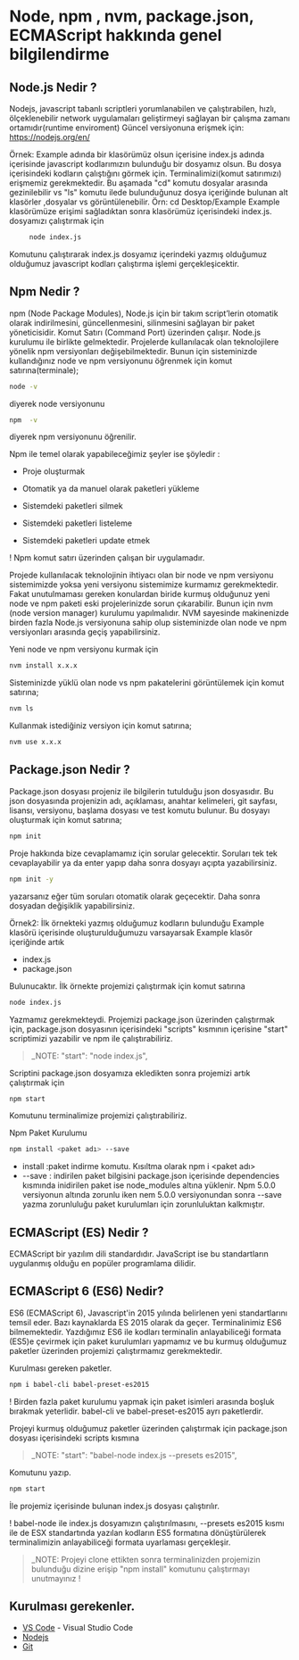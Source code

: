 # Node, npm , nvm, package.json, ECMAScript hakkında genel bilgilendirme

## Node.js Nedir ?

Nodejs, javascript tabanlı scriptleri yorumlanabilen ve çalıştırabilen,
hızlı, ölçeklenebilir network uygulamaları geliştirmeyi sağlayan bir çalışma zamanı ortamıdır(runtime enviroment)
Güncel versiyonuna erişmek için: https://nodejs.org/en/

Örnek: Example adında bir klasörümüz olsun içerisine index.js adında içerisinde javascript kodlarımızın bulunduğu bir dosyamız olsun. Bu dosya içerisindeki kodların çalıştığını görmek için. Terminalimizi(komut satırımızı) erişmemiz gerekmektedir. Bu aşamada "cd" komutu dosyalar arasında gezinilebilir vs "ls" komutu ilede bulunduğunuz dosya içeriğinde bulunan alt klasörler ,dosyalar vs görüntülenebilir. Örn: cd Desktop/Example
Example klasörümüze erişimi sağladıktan sonra klasörümüz içerisindeki index.js. dosyamızı çalıştırmak için

```bash
     node index.js
```

Komutunu çalıştırarak index.js dosyamız içerindeki yazmış olduğumuz olduğumuz javascript kodları çalıştırma işlemi gerçekleşicektir.

## Npm Nedir ?

npm (Node Package Modules), Node.js için bir takım script’lerin otomatik olarak indirilmesini, güncellenmesini,
silinmesini sağlayan bir paket yöneticisidir. Komut Satırı (Command Port) üzerinden çalışır. Node.js kurulumu ile birlikte gelmektedir.
Projelerde kullanılacak olan teknolojilere yönelik npm versiyonları değişebilmektedir. Bunun için sisteminizde kullandığınız node ve npm
versiyonunu öğrenmek için komut satırına(terminale);

```bash
node -v
```

diyerek node versiyonunu

```bash
npm  -v
```

diyerek npm versiyonunu öğrenilir.

Npm ile temel olarak yapabileceğimiz şeyler ise şöyledir :

- Proje oluşturmak

- Otomatik ya da manuel olarak paketleri yükleme

- Sistemdeki paketleri silmek

- Sistemdeki paketleri listeleme

- Sistemdeki paketleri update etmek

! Npm komut satırı üzerinden çalışan bir uygulamadır.

Projede kullanılacak teknolojinin ihtiyacı olan bir node ve npm versiyonu sistemimizde yoksa
yeni versiyonu sistemimize kurmamız gerekmektedir. Fakat unutulmaması gereken konulardan biride kurmuş olduğunuz yeni node ve npm paketi eski projelerinizde
sorun çıkarabilir. Bunun için nvm (node version manager) kurulumu yapılmalıdır. NVM sayesinde makinenizde birden fazla Node.js versiyonuna sahip olup sisteminizde olan node ve npm
versiyonları arasında geçiş yapabilirsiniz.

Yeni node ve npm versiyonu kurmak için

```bash
nvm install x.x.x
```

Sisteminizde yüklü olan node vs npm pakatelerini görüntülemek için komut satırına;

```bash
nvm ls
```

Kullanmak istediğiniz versiyon için komut satırına;

```bash
nvm use x.x.x
```

## Package.json Nedir ?

Package.json dosyası projeniz ile bilgilerin tutulduğu json dosyasıdır. Bu json dosyasında projenizin adı, açıklaması, anahtar kelimeleri, git sayfası, lisansı, versiyonu, başlama dosyası ve test komutu bulunur. Bu dosyayı oluşturmak için komut satırına;

```bash
npm init
```

Proje hakkında bize cevaplamamız için sorular gelecektir. Soruları tek tek cevaplayabilir ya da enter yapıp daha sonra dosyayı açıpta yazabilirsiniz.

```bash
npm init -y
```

yazarsanız eğer tüm soruları otomatik olarak geçecektir. Daha sonra dosyadan değişiklik yapabilirsiniz.

Örnek2: İlk örnekteki yazmış olduğumuz kodların bulunduğu Example klasörü içerisinde oluşturulduğumuzu varsayarsak Example klasör içeriğinde artık

- index.js
- package.json

Bulunucaktır. İlk örnekte projemizi çalıştırmak için komut satırına

```bash
node index.js
```

Yazmamız gerekmekteydi. Projemizi package.json üzerinden çalıştırmak için, package.json dosyasının içerisindeki "scripts" kısmının içerisine "start" scriptimizi yazabilir ve npm ile çalıştırabiliriz.

> \_NOTE: "start": "node index.js",

Scriptini package.json dosyamıza ekledikten sonra projemizi artık çalıştırmak için

```bash
npm start
```

Komutunu terminalimize projemizi çalıştırabiliriz.

Npm Paket Kurulumu

```bash
npm install <paket adı> --save
```

- install :paket indirme komutu. Kısıltma olarak npm i <paket adı>
- --save : indirilen paket bilgisini package.json içerisinde dependencies kısmında inidirilen paket ise node_modules altına yüklenir. Npm 5.0.0 versiyonun altında zorunlu iken nem 5.0.0 versiyonundan sonra --save yazma zorunluluğu paket kurulumları için zorunluluktan kalkmıştır.

## ECMAScript (ES) Nedir ?

ECMAScript bir yazılım dili standardıdır. JavaScript ise bu standartların uygulanmış olduğu en popüler programlama dilidir.

## ECMAScript 6 (ES6) Nedir?

ES6 (ECMAScript 6), Javascript'in 2015 yılında belirlenen yeni standartlarını temsil eder. Bazı kaynaklarda ES 2015 olarak da geçer. Terminalinimiz ES6 bilmemektedir. Yazdığımız ES6 ile kodları terminalin anlayabiliceği formata (ES5)e çevirmek için paket kurulumları yapmamız ve bu kurmuş olduğumuz paketler üzerinden projemizi çalıştırmamız gerekmektedir.

Kurulması gereken paketler.

```bash
npm i babel-cli babel-preset-es2015
```

! Birden fazla paket kurulumu yapmak için paket isimleri arasında boşluk bırakmak yeterlidir. babel-cli ve babel-preset-es2015 ayrı paketlerdir.

Projeyi kurmuş olduğumuz paketler üzerinden çalıştırmak için package.json dosyası içerisindeki scripts kısmına

> \_NOTE: "start": "babel-node index.js --presets es2015",

Komutunu yazıp.

```bash
npm start
```

İle projemiz içerisinde bulunan index.js dosyası çalıştırılır.

! babel-node ile index.js dosyamızın çalıştırılmasını, --presets es2015 kısmı ile de ESX standartında yazılan kodların ES5 formatına dönüştürülerek terminalimizin anlayabiliceği formata uyarlaması gerçekleşir.

> \_NOTE: Projeyi clone ettikten sonra terminalinizden projemizin bulunduğu dizine erişip "npm install" komutunu çalıştırmayı unutmayınız !

## Kurulması gerekenler.

- [VS Code](https://code.visualstudio.com/) - Visual Studio Code
- [Nodejs](https://nodejs.org/en/)
- [Git](https://git-scm.com/downloads)
